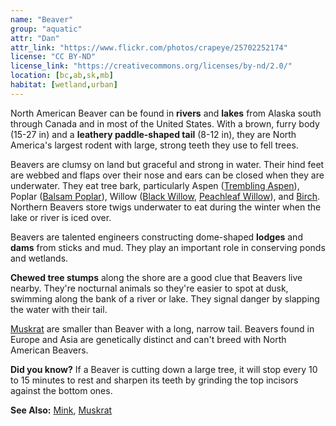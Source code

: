 ```yaml
---
name: "Beaver"
group: "aquatic"
attr: "Dan"
attr_link: "https://www.flickr.com/photos/crapeye/25702252174"
license: "CC BY-ND"
license_link: "https://creativecommons.org/licenses/by-nd/2.0/"
location: [bc,ab,sk,mb]
habitat: [wetland,urban]
---
```

North American Beaver can be found in **rivers** and **lakes** from Alaska south through Canada and in most of the United States. With a brown, furry body (15-27 in) and a **leathery paddle-shaped tail** (8-12 in), they are North America's largest rodent with large, strong teeth they use to fell trees.

Beavers are clumsy on land but graceful and strong in water. Their hind feet are webbed and flaps over their nose and ears can be closed when they are underwater. They eat tree bark, particularly Aspen ([Trembling Aspen](/trees/tremasp/)), Poplar ([Balsam Poplar](/trees/balpop/)), Willow ([Black Willow](/trees/blackwil/), [Peachleaf Willow](/trees/peachwil/)), and [Birch](/trees/birch/). Northern Beavers store twigs underwater to eat during the winter when the lake or river is iced over.

Beavers are talented engineers constructing dome-shaped **lodges** and **dams** from sticks and mud. They play an important role in conserving ponds and wetlands.

**Chewed tree stumps** along the shore are a good clue that Beavers live nearby. They're nocturnal animals so they're easier to spot at dusk, swimming along the bank of a river or lake. They signal danger by slapping the water with their tail.

[Muskrat](/animals/muskrat/) are smaller than Beaver with a long, narrow tail. Beavers found in Europe and Asia are genetically distinct and can't breed with North American Beavers.

**Did you know?** If a Beaver is cutting down a large tree, it will stop every 10 to 15 minutes to rest and sharpen its teeth by grinding the top incisors against the bottom ones.

<!-- generated, do not edit -->
**See Also:**
[Mink](/animals/mink/),
[Muskrat](/animals/muskrat/)
